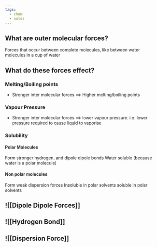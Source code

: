 ```yaml
---
tags:
  - chem
  - notes
---
```


## What are outer molecular forces?
Forces that occur between complete molecules, like between water molecules in a cup of water

## What do these forces effect?
### Melting/Boiling points
- Stronger inter molecular forces $\implies$ Higher melting/boiling points
### Vapour Pressure
- Stronger inter molecular forces $\implies$ lower vapour pressure. i.e. lower pressure required to cause liquid to vaporise
### Solubility
#### Polar Molecules
Form stronger hydrogen, and dipole dipole bonds
Water soluble (because water is a polar molecule)
#### Non polar molecules
Form weak dispersion forces
Insoluble in polar solvents
soluble in polar solvents 
## ![[Dipole Dipole Forces]]


## ![[Hydrogen Bond]]


## ![[Dispersion Force]]
